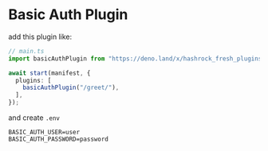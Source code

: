 # Basic Auth Plugin

add this plugin like:

```ts
// main.ts
import basicAuthPlugin from "https://deno.land/x/hashrock_fresh_plugins/basic.ts";

await start(manifest, {
  plugins: [
    basicAuthPlugin("/greet/"),
  ],
});
```

and create `.env`

```
BASIC_AUTH_USER=user
BASIC_AUTH_PASSWORD=password
```
